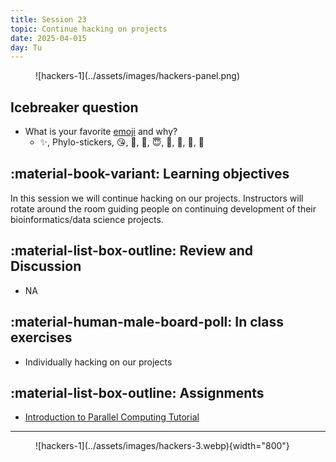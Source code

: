 ```yaml
---
title: Session 23
topic: Continue hacking on projects
date: 2025-04-015
day: Tu
---
```


<figure markdown="span">
  ![hackers-1](../assets/images/hackers-panel.png)
</figure>

## Icebreaker question

- What is your favorite [emoji](https://getemoji.com/) and why?
    - ✨, Phylo-stickers, 😘, 👀, 🐙, 😇, 🥹, 🫠, 💎, 🚀

## :material-book-variant: Learning objectives
In this session we will continue hacking on our projects. Instructors 
will rotate around the room guiding people on continuing development of
their bioinformatics/data science projects.

## :material-list-box-outline: Review and Discussion
- NA

## :material-human-male-board-poll: In class exercises
- Individually hacking on our projects

## :material-list-box-outline: Assignments
- [Introduction to Parallel Computing Tutorial](https://hpc.llnl.gov/documentation/tutorials/introduction-parallel-computing-tutorial)

---------------------


<figure markdown="span">
  ![hackers-1](../assets/images/hackers-3.webp){width="800"}
</figure>

<!-- Notes
* Show the github 'Preview' tab
-->
